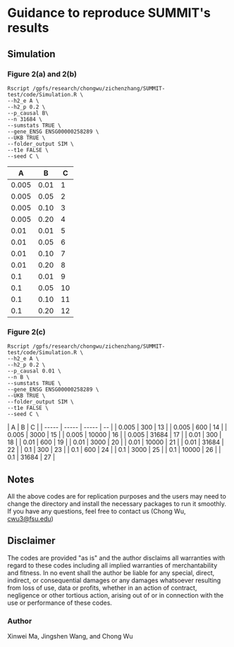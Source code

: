 # Guidance to reproduce SUMMIT's results

## Simulation

### Figure 2(a) and 2(b)

```
Rscript /gpfs/research/chongwu/zichenzhang/SUMMIT-test/code/Simulation.R \
--h2_e A \
--h2_p 0.2 \
--p_causal B\
--n 31684 \
--sumstats TRUE \
--gene_ENSG ENSG00000258289 \
--UKB TRUE \
--folder_output SIM \
--t1e FALSE \
--seed C \
```

| A      | B | C |
| ----- | ----- | --- |
| 0.005 | 0.01 | 1  |
| 0.005 | 0.05 | 2  |
| 0.005 | 0.10 | 3  |
| 0.005 | 0.20 | 4  |
| 0.01 | 0.01 | 5  |
| 0.01 | 0.05 | 6  |
| 0.01 | 0.10 | 7  |
| 0.01 | 0.20 | 8  |
| 0.1 | 0.01 | 9   |
| 0.1 | 0.05 | 10  |
| 0.1 | 0.10 | 11  |
| 0.1 | 0.20 | 12  |

### Figure 2(c)

```
Rscript /gpfs/research/chongwu/zichenzhang/SUMMIT-test/code/Simulation.R \
--h2_e A \
--h2_p 0.2 \
--p_causal 0.01 \
--n B \
--sumstats TRUE \
--gene_ENSG ENSG00000258289 \
--UKB TRUE \
--folder_output SIM \
--t1e FALSE \
--seed C \
```

| A      | B | C |
| ----- | ----- | ----- | -- |
| 0.005 | 300 | 13 |
| 0.005 | 600 | 14 |
| 0.005 | 3000 | 15 |
| 0.005 | 10000 | 16 |
| 0.005 | 31684 | 17 |
| 0.01 | 300 | 18 |
| 0.01 | 600 | 19 |
| 0.01 | 3000 | 20 |
| 0.01 | 10000 | 21 |
| 0.01 | 31684 | 22 |
| 0.1 | 300 | 23 |
| 0.1 | 600 | 24 |
| 0.1 | 3000 | 25 |
| 0.1 | 10000 | 26 |
| 0.1 | 31684 | 27 |




## Notes

All the above codes are for replication purposes and the users may need to change the directory and install the necessary packages to run it smoothly. If you have any questions, feel free to contact us (Chong Wu, [cwu3@fsu.edu](mailto:cwu3@fsu.edu))



## Disclaimer

The codes are provided "as is" and the author disclaims all warranties with regard to these codes including all implied warranties of merchantability and fitness. In no event shall the author be liable for any special, direct, indirect, or consequential damages or any damages whatsoever resulting from loss of use, data or profits, whether in an action of contract, negligence or other tortious action, arising out of or in connection with the use or performance of these codes. 

### Author

Xinwei Ma, Jingshen Wang, and Chong Wu
